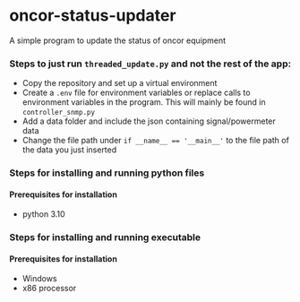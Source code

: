 # oncor-status-updater
A simple program to update the status of oncor equipment



### Steps to just run `threaded_update.py` and not the rest of the app:
- Copy the repository and set up a virtual environment
- Create a `.env` file for environment variables or replace calls to environment variables in the program. This will mainly be found in `controller_snmp.py`
- Add a data folder and include the json containing signal/powermeter data
- Change the file path under `if __name__ == '__main__'` to the file path of the data you just inserted 


### Steps for installing and running python files
#### Prerequisites for installation
- python 3.10

### Steps for installing and running executable
#### Prerequisites for installation
- Windows
- x86 processor

